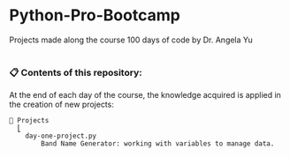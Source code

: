 # Python-Pro-Bootcamp
 Projects made along the course 100 days of code by Dr. Angela Yu <br/><br/>

### **📋 Contents of this repository:**
At the end of each day of the course, the knowledge acquired is applied in the creation of new projects:
```
📂 Projects
  ⎣
    day-one-project.py
        Band Name Generator: working with variables to manage data.
```